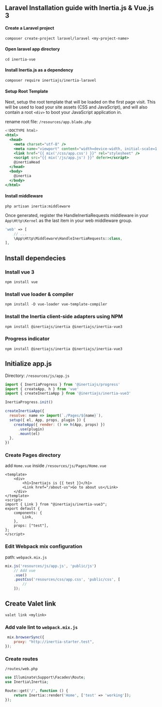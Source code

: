 ## Laravel Installation guide with Inertia.js & Vue.js 3
#### Create a Laravel project
````shell
composer create-project laravel/laravel <my-project-name>
````
#### Open laravel app directory
````shell
cd inertia-vue
````
#### Install Inertia.js as a dependency
````shell
composer require inertiajs/inertia-laravel
````

#### Setup Root Template
Next, setup the root template that will be loaded on the first page visit. This will be used to load your site assets (CSS and JavaScript), and will also contain a root `<div>` to boot your JavaScript application in.

rename root file: `/resources/app.blade.php`
````jsx
<!DOCTYPE html>
<html>
  <head>
    <meta charset="utf-8" />
    <meta name="viewport" content="width=device-width, initial-scale=1.0, maximum-scale=1.0" />
    <link href="{{ mix('/css/app.css') }}" rel="stylesheet" />
    <script src="{{ mix('/js/app.js') }}" defer></script>
    @inertiaHead
  </head>
  <body>
    @inertia
  </body>
</html>
````
#### Install middleware
````shell
php artisan inertia:middleware
````
Once generated, register the HandleInertiaRequests middleware in your `App\Http\Kernel` as the last item in your web middleware group.
````php
'web' => [
    // ...
    \App\Http\Middleware\HandleInertiaRequests::class,
],
````
## Install dependecies
### Install vue 3
````shell
npm install vue
````
### Install vue loader & compiler
````shell
npm install -D vue-loader vue-template-compiler
````
### Install the Inertia client-side adapters using NPM
````shell
npm install @inertiajs/inertia @inertiajs/inertia-vue3
````
### Progress indicator
````shell
npm install @inertiajs/inertia @inertiajs/inertia-vue3
````
## Initialize app.js
Directory: `/resources/js/app.js`
````js
import { InertiaProgress } from '@inertiajs/progress'
import { createApp, h } from 'vue'
import { createInertiaApp } from '@inertiajs/inertia-vue3'

InertiaProgress.init()

createInertiaApp({
  resolve: name => import(`./Pages/${name}`),
  setup({ el, App, props, plugin }) {
    createApp({ render: () => h(App, props) })
      .use(plugin)
      .mount(el)
  },
})
````
### Create Pages directory
add `Home.vue` inside `/resources/js/Pages/Home.vue`
```vue
<template>
    <div>
        <h1>Inertiajs is {{ test }}</h1>
        <Link href="/about-us">Go to about us</Link>
    </div>
</template>
<script>
import { Link } from "@inertiajs/inertia-vue3";
export default {
    components: {
        Link,
    },
    props: ["test"],
};
</script>
```
### Edit Webpack mix configuration
path: `webpack.mix.js`
```js
mix.js('resources/js/app.js', 'public/js')
    // Add vue
    .vue()
    .postCss('resources/css/app.css', 'public/css', [
        //
    ]);
```
## Create Valet link
```shell
valet link <mylink>
```

### Add vale lint to `webpack.mix.js`
```js
 mix.browserSync({
    proxy: "http://inertia-starter.test",
});
```
### Create routes
`/routes/web.php`

```php
use Illuminate\Support\Facades\Route;
use Inertia\Inertia;

Route::get('/', function () {
    return Inertia::render('Home', ['test' => 'working']);
});
```